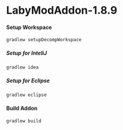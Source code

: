 # LabyModAddon-1.8.9

#### Setup Workspace
```
gradlew setupDecompWorkspace 
```
##### Setup for InteliJ
```
gradlew idea
```
##### Setup for Eclipse
```
gradlew eclipse
```
#### Build Addon
```
gradlew build 
```
